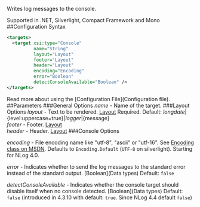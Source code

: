 Writes log messages to the console. 

Supported in .NET, Silverlight, Compact Framework and Mono
##Configuration Syntax
```xml
<targets>
  <target xsi:type="Console"
          name="String"
          layout="Layout"
          footer="Layout"
          header="Layout"
          encoding="Encoding"
          error="Boolean"
          detectConsoleAvailable="Boolean" />
</targets>
```
Read more about using the [Configuration File](Configuration file).
##Parameters
###General Options
_name_ - Name of the target.
###Layout Options
_layout_ - Text to be rendered. [Layout](Layouts) Required. Default: ${longdate}|${level:uppercase=true}|${logger}|${message}  
_footer_ - Footer. [Layout](Layouts)  
_header_ - Header. [Layout](Layouts)
###Console Options

_encoding_ - File encoding name like "utf-8", "ascii" or "utf-16". See [Encoding class on MSDN](http://msdn.microsoft.com/en-us/library/system.text.encoding%28v=vs.110%29.aspx). Defaults to `Encoding.Default` (`UTF-8` on silverlight). Starting for NLog 4.0.

_error_ - Indicates whether to send the log messages to the standard error instead of the standard output. [Boolean](Data types) Default: `false`

_detectConsoleAvailable_ - Indicates whether the console target should disable itself when no console detected. [Boolean](Data types) Default: `false` (introduced in 4.3.10 with default: `true`. Since NLog 4.4 default `false`)
